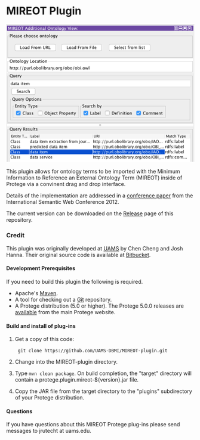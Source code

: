 # MIREOT Plugin 

<p align="center">
  <img src="https://github.com/UAMS-DBMI/MIREOT-plugin/blob/master/screenshot.png?raw=true" alt="Screenshot"/>
</p>
This plugin allows for ontology terms to be imported with the Minimum Information to Reference an
External Ontology Term (MIREOT) inside of Protege via a convinent drag and drop interface.

Details of the implementation are addressed in a [conference paper](http://ceur-ws.org/Vol-914/paper_48.pdf) from the International Semantic Web Conference 2012.

The current version can be downloaded on the [Release](https://github.com/UAMS-DBMI/MIREOT-plugin/releases) page of this repository.


### Credit

This plugin was originally developed at [UAMS](http://dbmi.uams.edu/) by Chen Cheng and Josh Hanna.  Their original source code is available at [Bitbucket](https://bitbucket.org/uamsdbmi/mireot-protege-plugin/overview).


#### Development Prerequisites

If you need to build this plugin the following is required.

+ Apache's [Maven](http://maven.apache.org/index.html).
+ A tool for checking out a [Git](http://git-scm.com/) repository.
+ A Protege distribution (5.0 or higher).  The Protege 5.0.0 releases are [available](http://protege.stanford.edu/products.php#desktop-protege) from the main Protege website. 

#### Build and install of plug-ins

1. Get a copy of this code:

        git clone https://github.com/UAMS-DBMI/MIREOT-plugin.git 
    
2. Change into the MIREOT-plugin directory.

3. Type `mvn clean package`.  On build completion, the "target" directory will contain a protege.plugin.mireot-${version}.jar file.

4. Copy the JAR file from the target directory to the "plugins" subdirectory of your Protege distribution.
 
#### Questions

If you have questions about this MIREOT Protege plug-ins please send messages to jrutecht at uams.edu.

